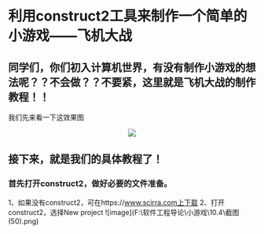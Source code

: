 # 利用construct2工具来制作一个简单的小游戏——飞机大战
## 同学们，你们初入计算机世界，有没有制作小游戏的想法呢？？不会做？？不要紧，这里就是飞机大战的制作教程！！
我们先来看一下这效果图

<div align="center"><img src="http://m.qpic.cn/psb?/V1163ODP3Tjsyo/.gEq7nA8YuNf8SzEHlfhDHUSDuiuuGnV6TfNFxeKR7Q!/b/dFMBAAAAAAAA&bo=ygEXAQAAAAACd44!&rf=viewer_4"></div>

## 接下来，就是我们的具体教程了！
### 首先打开construct2，做好必要的文件准备。
1、如果没有construct2，可在https://www.scirra.com上下载
2、打开construct2，选择New project
![image](F:\软件工程导论\小游戏\10.4\截图 (50).png)